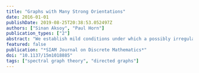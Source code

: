 ```yaml
---
title: "Graphs with Many Strong Orientations"
date: 2016-01-01
publishDate: 2019-08-25T20:38:53.052497Z
authors: ["Sinan Aksoy", "Paul Horn"]
publication_types: ["2"]
abstract: "We establish mild conditions under which a possibly irregular, sparse graph $G$ has “many” strong orientations. Given a graph $G$ on $n$ vertices, orient each edge in either direction with probability $1/2$ independently. We show that if $G$ satisfies a minimum degree condition of $(1+c_1)\\log_2{n}$ and has Cheeger constant at least $c_2\\frac{\\log_2\\log_2{n}}{\\log_2{n}}$, then the resulting randomly oriented directed graph is strongly connected with high probability. This Cheeger constant bound can be replaced by an analogous spectral condition via the Cheeger inequality. Additionally, we provide an explicit construction to show our minimum degree condition is tight while the Cheeger constant bound is tight up to a $\\log_2\\log_2{n}$ factor."
featured: false
publication: "*SIAM Journal on Discrete Mathematics*"
doi: "10.1137/15m1018885"
tags: ["spectral graph theory", "directed graphs"]
---
```

